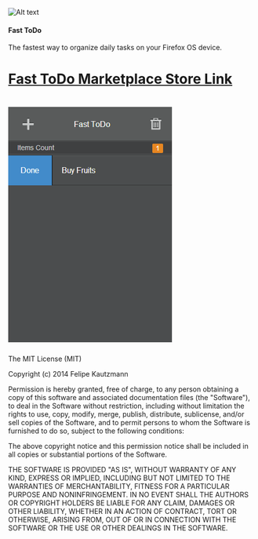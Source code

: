![Alt text](https://marketplace.cdn.mozilla.net/img/uploads/addon_icons/502/502825-64.png?raw=true)  
#### Fast ToDo
The fastest way to organize daily tasks on your Firefox OS device.

[Fast ToDo Marketplace Store Link](https://marketplace.firefox.com/app/fasttodo)
========
![FastToDo](https://github.com/felipekm/FastToDo/blob/master/app/images/143071.png?raw=true)
========
The MIT License (MIT)

Copyright (c) 2014 Felipe Kautzmann

Permission is hereby granted, free of charge, to any person obtaining a copy
of this software and associated documentation files (the "Software"), to deal
in the Software without restriction, including without limitation the rights
to use, copy, modify, merge, publish, distribute, sublicense, and/or sell
copies of the Software, and to permit persons to whom the Software is
furnished to do so, subject to the following conditions:

The above copyright notice and this permission notice shall be included in all
copies or substantial portions of the Software.

THE SOFTWARE IS PROVIDED "AS IS", WITHOUT WARRANTY OF ANY KIND, EXPRESS OR
IMPLIED, INCLUDING BUT NOT LIMITED TO THE WARRANTIES OF MERCHANTABILITY,
FITNESS FOR A PARTICULAR PURPOSE AND NONINFRINGEMENT. IN NO EVENT SHALL THE
AUTHORS OR COPYRIGHT HOLDERS BE LIABLE FOR ANY CLAIM, DAMAGES OR OTHER
LIABILITY, WHETHER IN AN ACTION OF CONTRACT, TORT OR OTHERWISE, ARISING FROM,
OUT OF OR IN CONNECTION WITH THE SOFTWARE OR THE USE OR OTHER DEALINGS IN THE
SOFTWARE.

